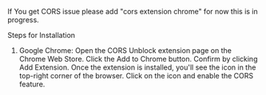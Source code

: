 
If You get  CORS  issue  please add "cors extension chrome" for now this is in progress.


Steps for Installation
1. Google Chrome:
Open the CORS Unblock extension page on the Chrome Web Store.
Click the Add to Chrome button.
Confirm by clicking Add Extension.
Once the extension is installed, you'll see the icon in the top-right corner of the browser.
Click on the icon and enable the CORS feature.
